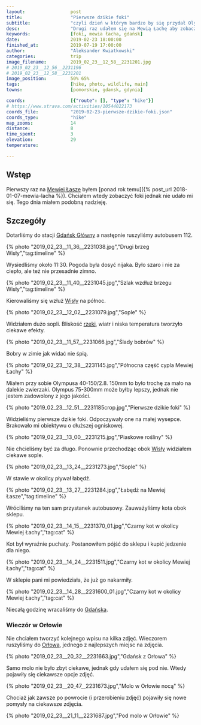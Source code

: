```yaml
---
layout:                 post
title:                  "Pierwsze dzikie foki"
subtitle:               "czyli dzień w którym bardzo by się przydał Olympus 300mm z telekonwerterem"
desc:                   "Drugi raz udałem się na Mewią Łachę aby zobaczyć dzikie foki. Tego dnia pogoda była niezbyt ciekawa i chyba właśnie dlatego pojawiły się foki."
keywords:               [foki, mewia łacha, gdańsk]
date:                   2019-02-23 18:00:00
finished_at:            2019-07-19 17:00:00
author:                 "Aleksander Kwiatkowski"
categories:             trip
image_filename:         2019_02_23__12_58__2231201.jpg
# 2019_02_23__12_56__2231196
# 2019_02_23__12_58__2231201
image_position:         50% 65%
tags:                   [hike, photo, wildlife, main]
towns:                  [pomorskie, gdansk, gdynia]

coords:                 [{"route": [], "type": "hike"}]
# https://www.strava.com/activities/10544022173
coords_file:            "2019-02-23-pierwsze-dzikie-foki.json"
coords_type:            "hike"
map_zooms:              14
distance:               8
time_spent:             3
elevation:              29
temperature:            

---
```


[wiki-mewia-lacha]: https://pl.wikipedia.org/wiki/Rezerwat_przyrody_Mewia_%C5%81acha
[wiki-gdansk-glowny]: https://pl.wikipedia.org/wiki/Gda%C5%84sk_G%C5%82%C3%B3wny
[wiki-wisla]: https://pl.wikipedia.org/wiki/Wis%C5%82a
[wiki-gdansk]: https://pl.wikipedia.org/wiki/Gda%C5%84sk
[wiki-orlowo-gdynia]: https://pl.wikipedia.org/wiki/Or%C5%82owo_(Gdynia)

## Wstęp

Pierwszy raz na [Mewiej Łasze][wiki-mewia-lacha] byłem
[ponad rok temu]({% post_url 2018-01-07-mewia-lacha %}). Chciałem wtedy
zobaczyć foki jednak nie udało mi się. Tego dnia miałem podobną nadzieję.

## Szczegóły

Dotarliśmy do stacji [Gdańsk Główny][wiki-gdansk-glowny] a następnie
ruszyliśmy autobusem 112.

{% photo "2019_02_23__11_36__2231038.jpg","Drugi brzeg Wisły","tag:timeline" %}

Wysiedliśmy około 11:30. Pogoda była dosyć nijaka. Było szaro i
nie za ciepło, ale też nie przesadnie zimno.

{% photo "2019_02_23__11_40__2231045.jpg","Szlak wzdłuż brzegu Wisły","tag:timeline" %}

Kierowaliśmy się wzłuż [Wisły][wiki-wisla] na północ.

{% photo "2019_02_23__12_02__2231079.jpg","Sople" %}

Widziałem dużo sopli. Bliskość [rzeki][wiki-wisla], wiatr i niska temperatura
tworzyło ciekawe efekty.

{% photo "2019_02_23__11_57__2231066.jpg","Ślady bobrów" %}

Bobry w zimie jak widać nie śpią.

{% photo "2019_02_23__12_38__2231145.jpg","Północna część cypla Mewiej Łachy" %}

Miałem przy sobie Olympusa 40-150/2.8. 150mm to było trochę za mało na
dalekie zwierzaki. Olympus 75-300mm może byłby lepszy, jednak nie jestem
zadowolony z jego jakości.

{% photo "2019_02_23__12_51__2231185crop.jpg","Pierwsze dzikie foki" %}

Widzieliśmy pierwsze dzikie foki. Odpoczywały one na małej wysepce.
Brakowało mi obiektywu o dłuższej ogniskowej.

{% photo "2019_02_23__13_00__2231215.jpg","Piaskowe rośliny" %}

Nie chcieliśmy być za długo. Ponownie przechodząc obok [Wisły][wiki-wisla]
widziałem ciekawe sople.

{% photo "2019_02_23__13_24__2231273.jpg","Sople" %}

W stawie w okolicy pływał łabędź.

{% photo "2019_02_23__13_27__2231284.jpg","Łabędź na Mewiej Łasze","tag:timeline" %}

Wróciliśmy na ten sam przystanek autobusowy. Zauważyliśmy kota obok sklepu.

{% photo "2019_02_23__14_15__2231370_01.jpg","Czarny kot w okolicy Mewiej Łachy","tag:cat" %}

Kot był wyraźnie puchaty. Postanowiłem pójść do sklepu i kupić jedzenie dla niego.

{% photo "2019_02_23__14_24__2231511.jpg","Czarny kot w okolicy Mewiej Łachy","tag:cat" %}

W sklepie pani mi powiedziała, że już go nakarmiły.

{% photo "2019_02_23__14_28__2231600_01.jpg","Czarny kot w okolicy Mewiej Łachy","tag:cat" %}

Niecałą godzinę wracaliśmy do [Gdańska][wiki-gdansk].

### Wieczór w Orłowie

Nie chciałem tworzyć kolejnego wpisu na kilka zdjęć. Wieczorem
ruszyliśmy do [Orłowa][wiki-orlowo-gdynia], jednego z najlepszych miejsc
na zdjęcia.

{% photo "2019_02_23__20_32__2231663.jpg","Gdańsk z Orłowa" %}

Samo molo nie było zbyt ciekawe, jednak gdy udałem się pod nie. Wtedy
pojawiły się ciekawsze opcje zdjęć.

{% photo "2019_02_23__20_47__2231673.jpg","Molo w Orłowie nocą" %}

Chociaż jak zawsze po powrocie (i przerobieniu zdjęć) pojawiły się nowe pomysły na ciekawsze
zdjęcia.

{% photo "2019_02_23__21_11__2231687.jpg","Pod molo w Orłowie" %}
